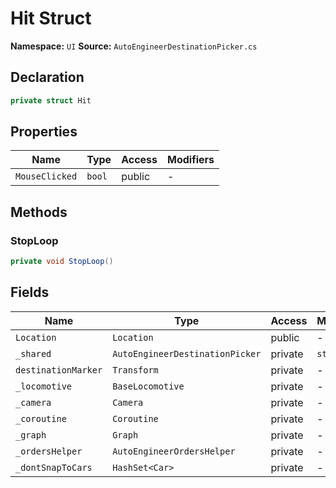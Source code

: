 # Hit Struct

**Namespace:** `UI`
**Source:** `AutoEngineerDestinationPicker.cs`

## Declaration

```csharp
private struct Hit
```

## Properties

| Name | Type | Access | Modifiers |
|------|------|--------|-----------|
| `MouseClicked` | `bool` | public | - |

## Methods

### StopLoop

```csharp
private void StopLoop()
```

## Fields

| Name | Type | Access | Modifiers |
|------|------|--------|-----------|
| `Location` | `Location` | public | - |
| `_shared` | `AutoEngineerDestinationPicker` | private | `static` |
| `destinationMarker` | `Transform` | private | - |
| `_locomotive` | `BaseLocomotive` | private | - |
| `_camera` | `Camera` | private | - |
| `_coroutine` | `Coroutine` | private | - |
| `_graph` | `Graph` | private | - |
| `_ordersHelper` | `AutoEngineerOrdersHelper` | private | - |
| `_dontSnapToCars` | `HashSet<Car>` | private | - |

